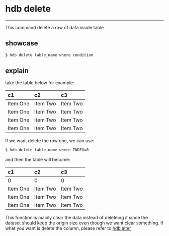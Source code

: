 # hdb delete

---

This command delete a row of data inside table

## showcase

```bash title="delete a row"
$ hdb delete table_name where condition
```

## explain

take the table below for example:

| c1 | c2 | c3 |
| :------------- | :------------- | :------------- |
| Item One       | Item Two       | Item Two       |
| Item One       | Item Two       | Item Two       |
| Item One       | Item Two       | Item Two       |
| Item One       | Item Two       | Item Two       |

If we want delete the row one, we can use:

```bash title="delete a row"
$ hdb delete table_name where INDEX=0
```

and then the table will become:

| c1 | c2 | c3 |
| :------------- | :------------- | :------------- |
| 0       | 0       | 0       |
| Item One       | Item Two       | Item Two       |
| Item One       | Item Two       | Item Two       |
| Item One       | Item Two       | Item Two       |

This function is mainly clear the data instead of deleteing it since the dataset should keep the origin size even though we want clear something. If what you want is delete the column, please refer to [hdb alter](./alter.md)
